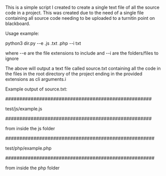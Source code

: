 This is a simple script I created to create a single text file of all the source code in a project.
This was created due to the need of a single file containing all source code needing to be uploaded to a turnitin point on blackboard.

Usage example:

python3 dir.py --e .js .txt .php --i txt

where --e are the file extensions to include and --i are the folders/files to ignore

The above will output a text file called source.txt containing all the code in the files in the root directory of the project ending in the provided extensions as cli arguments.i

Example output of source.txt:

####################################################

test/js/example.js

####################################################

from inside the js folder

#####################################################

test/php/example.php

#####################################################

from inside the php folder
